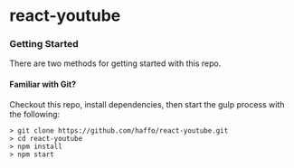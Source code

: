 # react-youtube

### Getting Started

There are two methods for getting started with this repo.

#### Familiar with Git?
Checkout this repo, install dependencies, then start the gulp process with the following:

```
> git clone https://github.com/haffo/react-youtube.git
> cd react-youtube
> npm install
> npm start
```


